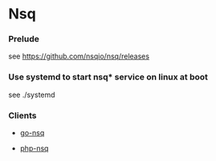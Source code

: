 # Nsq

### Prelude
see https://github.com/nsqio/nsq/releases

### Use systemd to start nsq* service on linux at boot 
see ./systemd

### Clients 
- [go-nsq](https://github.com/nsqio/go-nsq)

- [php-nsq](https://github.com/yunnian/php-nsq/tree/master/examples)
